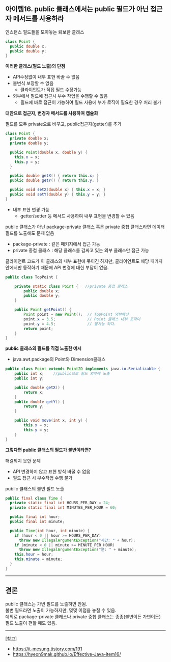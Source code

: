 ## 아이템16. public 클래스에서는 public 필드가 아닌 접근자 메서드를 사용하라

인스턴스 필드들을 모아놓는 퇴보한 클래스

```java
class Point {
  public double x;
  public double y;
}
```

**이러한 클래스(필드 노출)의 단점**
- API수정없이 내부 표현 바꿀 수 없음
- 불변식 보장할 수 없음
  - 클라이언트가 직접 필드 수정가능
- 외부에서 필드에 접근시 부수 작업을 수행할 수 없음
  - 필드에 바로 접근이 가능하여 필드 사용에 부가 로직이 필요한 경우 처리 불가 

**대안으로 접근자, 변경자 메서드를 사용하여 캡슐화**

필드를 모두 private으로 바꾸고, public접근자(getter)를 추가

```java
class Point {
  private double x;
  private double y;

  public Point(double x, double y) {
    this.x = x;
    this.y = y;
  }

  public double getX() { return this.x; }
  public double getY() { return this.y; }

  public void setX(double x) { this.x = x; }
  public void setY(double y) { this.y = y; }
}
```

- 내부 표현 변경 가능
  - getter/setter 등 메서드 사용하여 내부 표현을 변경할 수 있음


public 클래스가 아닌 package-private 클래스 혹은 private 중첩 클래스라면 데이터 필드를 노출해도 문제 없음  

- package-private : 같은 패키지에서 접근 가능
- private 중첩 클래스 : 해당 클래스를 감싸고 있는 외부 클래스만 접근 가능

클라이언트 코드가 이 클래스의 내부 표현에 묶이긴 하지만, 클라이언트도 해당 패키지 안에서만 동작하기 때문에 API 변경에 대한 부담이 없음.

```java
public class TopPoint {

    private static class Point {   //private 중첩 클래스
        public double x;
        public double y;
    }

    public Point getPoint() {
        Point point = new Point();  // TopPoint 외부에선
        point.x = 3.5;              // Point 클래스 내부 조작이
        point.y = 4.5;              // 불가능 하다.
        return point;
    }
}
```

**public 클래스의 필드를 직접 노출한 예시**

- java.awt.package의 Point와 Dimension클래스

```java
public class Point extends Point2D implements java.io.Serializable {
    public int x;    //public으로 필드 외부에 노출
    public int y;

    public double getX() {
        return x;
    }
    public double getY() {
        return y;
    }

    public void move(int x, int y) {
        this.x = x;
        this.y = y;
    }
}
```

**그렇다면 public 클래스의 필드가 불변이라면?**

해결되지 못한 문제
- API 변경하지 않고 표현 방식 바꿀 수 없음
- 필드 접근 시 부수작업 수행 불가

public 클래스의 불변 필드 노출 
```java
public final class Time {
  private static final int HOURS_PER_DAY = 24;
  private static final int MINUTES_PER_HOUR = 60;

  public final int hour;
  public final int minute;

  public Time(int hour, int minute) {
    if (hour < 0 || hour >= HOURS_PER_DAY)
      throw new IllegalArgumentException("시간: " + hour);
    if (minute < 0 || minute >= MINUTE_PER_HOUR)
      throw new IllegalArgumentException("분: " + minute);
    this.hour = hour;
    this.minute = minute;
  }
}
```

---
## 결론

public 클래스는 가변 필드를 노출하면 안됨.  
불변 필드라면 노출이 가능하지만, 몇몇 이점을 놓칠 수 있음.  
예외로 package-private 클래스나 private 중첩 클래스는 종종(불변이든 가변이든) 필드 노출이 편할 때도 있음.  

---
[참고] 
- https://it-mesung.tistory.com/191
- https://hyeon9mak.github.io/Effective-Java-item16/